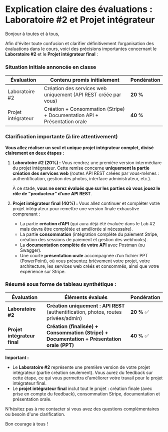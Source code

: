 <h1 id="explication-evaluations">Explication claire des évaluations : Laboratoire #2 et Projet intégrateur</h1>

Bonjour à toutes et à tous,

Afin d'éviter toute confusion et clarifier définitivement l’organisation des évaluations dans le cours, voici des précisions importantes concernant le **Laboratoire #2** et le **Projet intégrateur final** :

### Situation initiale annoncée en classe

| Évaluation         | Contenu promis initialement                                               | Pondération |
| ------------------ | ------------------------------------------------------------------------- | ----------- |
| Laboratoire #2     | Création des services web uniquement (API REST créée par vous)            | **20 %**    |
| Projet intégrateur | Création + Consommation (Stripe) + Documentation API + Présentation orale | **40 %**    |

### Clarification importante (à lire attentivement)

**Vous allez réaliser un seul et unique projet intégrateur complet, divisé clairement en deux étapes :**

1. **Laboratoire #2 (20%) :**
   Vous rendrez une première version intermédiare du projet intégrateur. Cette remise concerne **uniquement la partie création des services web** (routes API REST créées par vous-mêmes : authentification, gestion des photos, interface administrateur, etc.).

   À ce stade, **vous ne serez évalués que sur les parties où vous jouez le rôle de "producteur" d’une API REST**.

2. **Projet intégrateur final (40%) :**
   Vous allez continuer et compléter votre projet intégrateur pour remettre une version finale exhaustive comprenant :

   * La partie **création d’API** (qui aura déjà été évaluée dans le Lab #2 mais devra être complétée et améliorée si nécessaire).
   * La partie **consommation** (intégration complète du paiement Stripe, création des sessions de paiement et gestion des webhooks).
   * La **documentation complète de votre API** avec Postman (ou Swagger).
   * Une courte **présentation orale** accompagnée d’un fichier PPT (PowerPoint), où vous présentez brièvement votre projet, votre architecture, les services web créés et consommés, ainsi que votre expérience sur Stripe.

### Résumé sous forme de tableau synthétique :

| Évaluation                   | Éléments évalués                                                                            | Pondération |
| ---------------------------- | ------------------------------------------------------------------------------------------- | ----------- |
| **Laboratoire #2**           | **Création uniquement : API REST** (authentification, photos, routes privées/admin)         | **20 %** ✅  |
| **Projet intégrateur final** | **Création (finalisée) + Consommation (Stripe) + Documentation + Présentation orale (PPT)** | **40 %** ✅  |

**Important :**

* Le **Laboratoire #2** représente une première version de votre projet intégrateur (partie création seulement). Vous aurez du feedback sur cette étape, ce qui vous permettra d'améliorer votre travail pour le projet intégrateur final.
* Le **projet intégrateur final** inclut tout le projet : création finale (avec prise en compte du feedback), consommation Stripe, documentation et présentation orale.

N'hésitez pas à me contacter si vous avez des questions complémentaires ou besoin d'une clarification.

Bon courage à tous !
